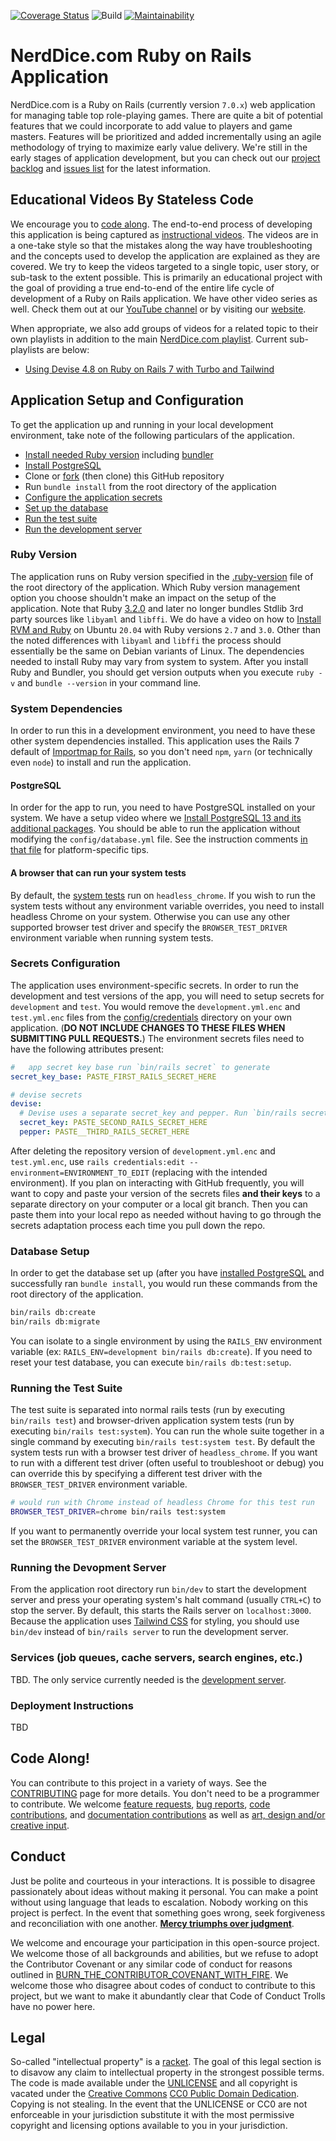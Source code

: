 [![Coverage Status](https://coveralls.io/repos/github/statelesscode/nerd_dice_dot_com/badge.svg?branch=main)](https://coveralls.io/github/statelesscode/nerd_dice_dot_com?branch=main)
![Build](https://github.com/statelesscode/nerd_dice_dot_com/actions/workflows/main.yml/badge.svg)
[![Maintainability](https://api.codeclimate.com/v1/badges/d4760835b493d2cf500e/maintainability)](https://codeclimate.com/github/statelesscode/nerd_dice_dot_com/maintainability)

# NerdDice.com Ruby on Rails Application
NerdDice.com is a Ruby on Rails (currently version `7.0.x`\) web application for managing table top role-playing games. There are quite a bit of potential features that we could incorporate to add value to players and game masters. Features will be prioritized and added incrementally using an agile methodology of trying to maximize early value delivery. We're still in the early stages of application development, but you can check out our [project backlog](https://github.com/orgs/statelesscode/projects/1) and [issues list](https://github.com/statelesscode/nerd_dice/issues) for the latest information.

## Educational Videos By Stateless Code
We encourage you to [code along](#code-along). The end-to-end process of developing this application is being captured as [instructional videos](https://youtube.com/playlist?list=PL9kkbu1kLUeMJFb0GT8ZMzrsSKJaxjOKH). The videos are in a one-take style so that the mistakes along the way have troubleshooting and the concepts used to develop the application are explained as they are covered. We try to keep the videos targeted to a single topic, user story, or sub-task to the extent possible. This is primarily an educational project with the goal of providing a true end-to-end of the entire life cycle of development of a Ruby on Rails application. We have other video series as well. Check them out at our [YouTube channel](https://www.youtube.com/statelesscode) or by visiting our [website](https://statelesscode.com).

When appropriate, we also add groups of videos for a related topic to their own playlists in addition to the main  [NerdDice.com playlist](https://youtube.com/playlist?list=PL9kkbu1kLUeMJFb0GT8ZMzrsSKJaxjOKH). Current sub-playlists are below:
- [Using Devise 4.8 on Ruby on Rails 7 with Turbo and Tailwind](https://youtube.com/playlist?list=PL9kkbu1kLUeMnvkrX7EOLSv6glmQzGMXL)

## Application Setup and Configuration
To get the application up and running in your local development environment, take note of the following particulars of the application.

- [Install needed Ruby version](#ruby-version) including [bundler](#bundler)
- [Install PostgreSQL](#postgres)
- Clone or [fork](https://github.com/statelesscode/nerd_dice_dot_com/fork) \(then clone\) this GitHub repository
- Run `bundle install` from the root directory of the application
- [Configure the application secrets](#secrets-config)
- [Set up the database](#database-setup)
- [Run the test suite](#running-tests)
- [Run the development server](#dev-server)
<a name="ruby-version"></a>
### Ruby Version
The application runs on Ruby version specified in the [.ruby-version](.ruby-version) file of the root directory of the application. Which Ruby version management option you choose shouldn\'t make an impact on the setup of the application. Note that Ruby [3.2.0](https://www.ruby-lang.org/en/news/2022/12/25/ruby-3-2-0-released/) and later no longer bundles Stdlib 3rd party sources like `libyaml` and `libffi`. We do have a video on how to [Install RVM and Ruby](https://youtu.be/h-JBRJH8W7A) on Ubuntu `20.04` with Ruby versions `2.7` and `3.0`. Other than the noted differences with `libyaml` and `libffi` the process should essentially be the same on Debian variants of Linux. The dependencies needed to install Ruby may vary from system to system.
<a name="bundler"></a>
After you install Ruby and Bundler, you should get version outputs when you execute `ruby -v` and `bundle --version` in your command line.

### System Dependencies
In order to run this in a development environment, you need to have these other system dependencies installed. This application uses the Rails 7 default of [Importmap for Rails](https://github.com/rails/importmap-rails), so you don't need `npm`, `yarn` \(or technically even `node`\) to install and run the application.

<a name="postgres"></a>
#### PostgreSQL
In order for the app to run, you need to have PostgreSQL installed on your system. We have a setup video where we [Install PostgreSQL 13 and its additional packages](https://www.youtube.com/watch?v=mW3vAvUg2Ao&list=PL9kkbu1kLUeNWCKuMbpzE8r1xkx8L1Xf0&index=5&t=232s). You should be able to run the application without modifying the `config/database.yml` file. See the instruction comments [in that file](config/database.yml) for platform-specific tips.

<a name="system-test-browser"></a>
#### A browser that can run your system tests
By default, the [system tests](test/system) run on `headless_chrome`. If you wish to run the system tests without any environment variable overrides, you need to install headless Chrome on your system. Otherwise you can use any other supported browser test driver and specify the `BROWSER_TEST_DRIVER` environment variable when running system tests.

<a name="secrets-config"></a>
### Secrets Configuration
The application uses environment-specific secrets. In order to run the development and test versions of the app, you will need to setup secrets for `development` and `test`. You would remove the `development.yml.enc` and `test.yml.enc` files from the [config/credentials](config/credentials) directory on your own application. \(**DO NOT INCLUDE CHANGES TO THESE FILES WHEN SUBMITTING PULL REQUESTS.**\) The environment secrets files need to have the following attributes present:
```yml
#   app secret key base run `bin/rails secret` to generate
secret_key_base: PASTE_FIRST_RAILS_SECRET_HERE

# devise secrets
devise:
  # Devise uses a separate secret_key and pepper. Run `bin/rails secret` to generate each one
  secret_key: PASTE_SECOND_RAILS_SECRET_HERE
  pepper: PASTE__THIRD_RAILS_SECRET_HERE
```
After deleting the repository version of `development.yml.enc` and `test.yml.enc`, use `rails credentials:edit --environment=ENVIRONMENT_TO_EDIT` \(replacing with the intended environment\). If you plan on interacting with GitHub frequently, you will want to copy and paste your version of the secrets files **and their keys** to a separate directory on your computer or a local git branch. Then you can paste them into your local repo as needed without having to go through the secrets adaptation process each time you pull down the repo.

<a name="database-setup"></a>
### Database Setup
In order to get the database set up \(after you have [installed PostgreSQL](#postgres) and successfully ran `bundle install`, you would run these commands from the root directory of the application.
```bash
bin/rails db:create
bin/rails db:migrate
```
You can isolate to a single environment by using the `RAILS_ENV` environment variable \(ex: `RAILS_ENV=development bin/rails db:create`\). If you need to reset your test database, you can execute `bin/rails db:test:setup`.

<a name="running-tests"></a>
### Running the Test Suite
The test suite is separated into normal rails tests \(run by executing `bin/rails test`\) and browser-driven application system tests  \(run by executing `bin/rails test:system`\). You can run the whole suite together in a single command by executing `bin/rails test:system test`. By default the system tests run with a browser test driver of `headless_chrome`. If you want to run with a different test driver \(often useful to troubleshoot or debug\) you can override this by specifying a different test driver with the `BROWSER_TEST_DRIVER` environment variable.
```bash
# would run with Chrome instead of headless Chrome for this test run
BROWSER_TEST_DRIVER=chrome bin/rails test:system
```
If you want to permanently override your local system test runner, you can set the `BROWSER_TEST_DRIVER` environment variable at the system level.

<a name="dev-server"></a>
### Running the Devopment Server
From the application root directory run `bin/dev` to start the development server and press your operating system's halt command \(usually `CTRL+C`\) to stop the server. By default, this starts the Rails server on `localhost:3000`. Because the application uses [Tailwind CSS](https://github.com/rails/tailwindcss-rails) for styling, you should use `bin/dev` instead of `bin/rails server` to run the development server.

<a name="services"></a>
### Services (job queues, cache servers, search engines, etc.)
TBD. The only service currently needed is the [development server](#dev-server).

<a name="deployment-instructions"></a>
### Deployment Instructions
TBD

<a name="code-along"></a>
## Code Along!
You can contribute to this project in a variety of ways. See the [CONTRIBUTING](CONTRIBUTING.md) page for more details. You don't need to be a programmer to contribute. We welcome [feature requests](CONTRIBUTING.md#feature-requests),  [bug reports](CONTRIBUTING.md#bug-reports),  [code contributions](CONTRIBUTING.md#code-contributions), and [documentation contributions](CONTRIBUTING.md#documentation-contributions) as well as [art, design and/or creative input](CONTRIBUTING.md#art-design-creative-input).

<a name="conduct"></a>
## Conduct
Just be polite and courteous in your interactions. It is possible to disagree passionately about ideas without making it personal. You can make a point without using language that leads to escalation. Nobody working on this project is perfect. In the event that something goes wrong, seek forgiveness and reconciliation with one another. **[Mercy triumphs over judgment](https://www.biblegateway.com/passage/?search=James+2&version=ESV)**.

We welcome and encourage your participation in this open-source project. We welcome those of all backgrounds and abilities, but we refuse to adopt the Contributor Covenant or any similar code of conduct for reasons outlined in [BURN_THE_CONTRIBUTOR_COVENANT_WITH_FIRE](BURN_THE_CONTRIBUTOR_COVENANT_WITH_FIRE.md). We welcome those who disagree about codes of conduct to contribute to this project, but we want to make it abundantly clear that Code of Conduct Trolls have no power here.

<a name="legal"></a>
## Legal
So-called \"intellectual property\" is a [racket](https://c4sif.org/aip/). The goal of this legal section is to disavow any claim to intellectual property in the strongest possible terms. The code is made available under the [UNLICENSE](UNLICENSE.txt) and all copyright is vacated under the [Creative Commons](https://creativecommons.org) [CC0 Public Domain Dedication](https://creativecommons.org/publicdomain/zero/1.0/). Copying is not stealing. In the event that the UNLICENSE or CC0 are not enforceable in your jurisdiction substitute it with the most permissive copyright and licensing options available to you in your jurisdiction.
